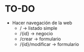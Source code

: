 # TO-DO

- Hacer navegación de la web
	- / -> listado simple
	- /{id} -> negocio
	- /crear -> formulario
	- /{id}/modificar -> formulario
